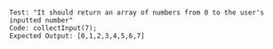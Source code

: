 ```Describe: collectInput()

Test: "It should return an array of numbers from 0 to the user's inputted number"
Code: collectInput(7);
Expected Output: [0,1,2,3,4,5,6,7]